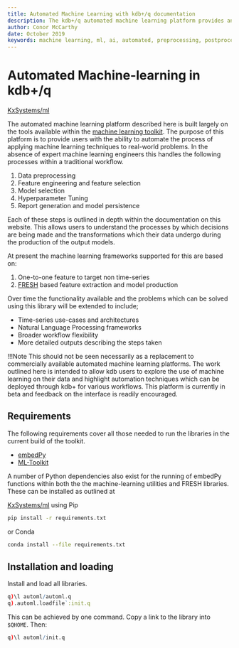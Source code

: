 ```yaml
---
title: Automated Machine Learning with kdb+/q documentation
description: The kdb+/q automated machine learning platform provides an architecture through which users can apply machine learning techniques to datasets in order to find the best models to predict a target of interest. This platform handles all parts of the machine learning workflow from the preprocessing of data to the export of models, descriptive images and reports outlining the success of the project. 
author: Conor McCarthy
date: October 2019
keywords: machine learning, ml, ai, automated, preprocessing, postprocessing, feature extraction, feature selection, statistics, interpretability, kdb+, q
---
```

# <i class="fas fa-share-alt"></i> Automated Machine-learning in kdb+/q



<i class="fab fa-github"></i>
[KxSystems/ml](https://github.com/kxsystems/automl/)

The automated machine learning platform described here is built largely on the tools available within the [machine learning toolkit](../toolkit/ml/toolkit). The purpose of this platform is to provide users with the ability to automate the process of applying machine learning techniques to real-world problems. In the absence of expert machine learning engineers this handles the following processes within a traditional workflow.

1. Data preprocessing
2. Feature engineering and feature selection
3. Model selection
4. Hyperparameter Tuning 
5. Report generation and model persistence

Each of these steps is outlined in depth within the documentation on this website. This allows users to understand the processes by which decisions are being made and the transformations which their data undergo during the production of the output models.

At present the machine learning frameworks supported for this are based on:

1. One-to-one feature to target non time-series
2. [FRESH](../toolkit/ml/fresh) based feature extraction and model production


Over time the functionality available and the problems which can be solved using this library will be extended to include;

-   Time-series use-cases and architectures
-   Natural Language Processing frameworks
-   Broader workflow flexibility
-   More detailed outputs describing the steps taken

!!!Note
	This should not be seen necessarily as a replacement to commercially available automated machine learning platforms. The work outlined here is intended to allow kdb users to explore the use of machine learning on their data and highlight automation techniques which can be deployed through kdb+ for various workflows. This platform is currently in beta and feedback on the interface is readily encouraged.

## Requirements

The following requirements cover all those needed to run the libraries in the current build of the toolkit.

-   [embedPy](../embedpy/index.md)
-   [ML-Toolkit](../toolkit/index.md)

A number of Python dependencies also exist for the running of embedPy functions within both the the machine-learning utilities and FRESH libraries.
These can be installed as outlined at

<i class="fab fa-github"></i>
[KxSystems/ml](https://github.com/kxsystems/automl)
using Pip

```bash
pip install -r requirements.txt
```

or Conda

```bash
conda install --file requirements.txt
```


## Installation and loading

Install and load all libraries.

```q
q)\l automl/automl.q
q).automl.loadfile`:init.q
```

This can be achieved by one command.
Copy a link to the library into `$QHOME`.
Then:

```q
q)\l automl/init.q
```

